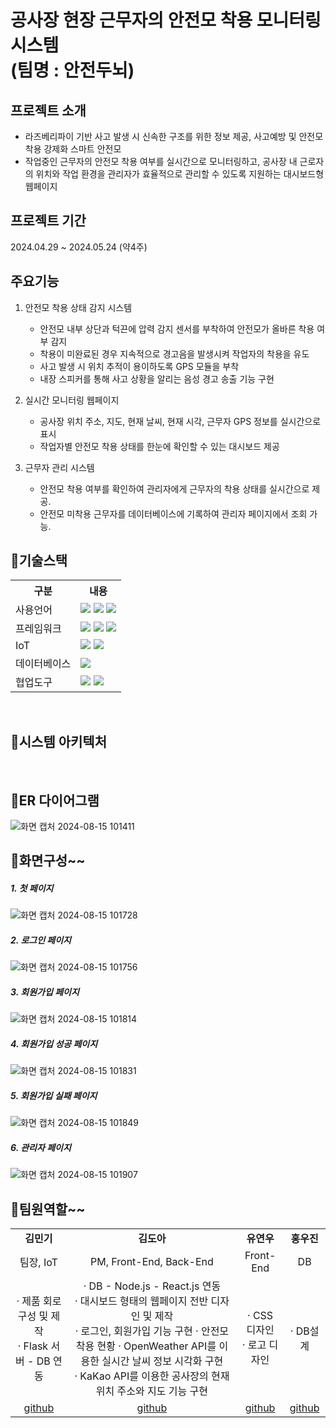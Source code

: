 # 공사장 현장 근무자의 안전모 착용 모니터링 시스템<br/>  (팀명 : 안전두뇌)

## 프로젝트 소개
-  라즈베리파이 기반 사고 발생 시 신속한 구조를 위한 정보 제공, 사고예방 및 안전모 착용 강제화 스마트 안전모
- 작업중인 근무자의 안전모 착용 여부를 실시간으로 모니터링하고, 공사장 내 근로자의 위치와 작업 환경을 관리자가 효율적으로 관리할 수 있도록 지원하는 대시보드형 웹페이지

## 프로젝트 기간
2024.04.29 ~ 2024.05.24 (약4주)

## 주요기능
1. 안전모 착용 상태 감지 시스템
   - 안전모 내부 상단과 턱끈에 압력 감지 센서를 부착하여 안전모가 올바른 착용 여부 감지
   - 착용이 미완료된 경우 지속적으로 경고음을 발생시켜 작업자의 착용을 유도
   - 사고 발생 시 위치 추적이 용이하도록 GPS 모듈을 부착
   - 내장 스피커를 통해 사고 상황을 알리는 음성 경고 송출 기능 구현
   
2. 실시간 모니터링 웹페이지
   - 공사장 위치 주소, 지도, 현재 날씨, 현재 시각, 근무자 GPS 정보를 실시간으로 표시
   - 작업자별 안전모 착용 상태를 한눈에 확인할 수 있는 대시보드 제공
     
3. 근무자 관리 시스템
   - 안전모 착용 여부를 확인하여 관리자에게 근무자의 착용 상태를 실시간으로 제공.
   - 안전모 미착용 근무자를 데이터베이스에 기록하여 관리자 페이지에서 조회 가능.

## 📌기술스택
<table>
    <tr>
        <th>구분</th>
        <th>내용</th>
    </tr>
    <tr>
        <td>사용언어</td>
        <td>
          <img src="https://img.shields.io/badge/Python-3776AB?style=for-the-badge&logo=Python&logoColor=white"/>
          <img src="https://img.shields.io/badge/JavaScript-F7DF1E?style=for-the-badge&logo=JavaScript&logoColor=white"/> 
           <img src="https://img.shields.io/badge/css-1572B6?style=for-the-badge&logo=css3&logoColor=white">
        </td>
    </tr>
    <tr>
        <td>프레임워크</td>
        <td>
         <img src="https://img.shields.io/badge/react-61DAFB?style=for-the-badge&logo=react&logoColor=white">
         <img src="https://img.shields.io/badge/flask-000000?style=for-the-badge&logo=flask&logoColor=white">
         <img src="https://img.shields.io/badge/Node.js-339933?style=for-the-badge&logo=Node.js&logoColor=white"/>
    </tr>
    <tr>
        <td>IoT</td>
        <td>
         <img src="https://img.shields.io/badge/Raspberry_Pi-A22846?style=for-the-badge&logo=RaspberryPi&logoColor=white"> 
         <img src="https://img.shields.io/badge/Arduino-00878F?style=for-the-badge&logo=Arduino&logoColor=white">
        </td>
    </tr>
    <tr>
        <td>데이터베이스</td>
        <td>
            <img src="https://img.shields.io/badge/Oracle 11g-F80000?style=for-the-badge&logo=Oracle&logoColor=white"/>
        </td>
    </tr>
    <tr>
        <td>협업도구</td>
        <td>
            <img src="https://img.shields.io/badge/Git-F05032?style=for-the-badge&logo=Git&logoColor=white"/>
            <img src="https://img.shields.io/badge/GitHub-181717?style=for-the-badge&logo=GitHub&logoColor=white"/>
        </td>
    </tr>
</table>
<br/>


## 📌시스템 아키텍처
<br/>

## 📌ER 다이어그램
![화면 캡처 2024-08-15 101411](https://github.com/user-attachments/assets/4387d39c-c992-4706-81b6-81b6e6d0d01b)
<br/>

## 📌화면구성~~
##### 1. 첫 페이지<br/>
![화면 캡처 2024-08-15 101728](https://github.com/user-attachments/assets/e9eeb079-08ed-40a8-94a9-cc1d4886bd96)
##### 2. 로그인 페이지<br/>
![화면 캡처 2024-08-15 101756](https://github.com/user-attachments/assets/fdbefdc4-4ad5-4c64-aa22-40bf532a0afc)
##### 3. 회원가입 페이지<br/>
![화면 캡처 2024-08-15 101814](https://github.com/user-attachments/assets/93eb1805-d969-4669-a229-0045c74b95ea)
##### 4. 회원가입 성공 페이지<br/>
![화면 캡처 2024-08-15 101831](https://github.com/user-attachments/assets/0db0703f-8943-4590-8472-68b57a9b57c7)
<br/>
##### 5. 회원가입 실패 페이지<br/>
![화면 캡처 2024-08-15 101849](https://github.com/user-attachments/assets/6a897b8c-f161-4a6b-8c67-2575845b579b)
<br/>
##### 6. 관리자 페이지<br/>
![화면 캡처 2024-08-15 101907](https://github.com/user-attachments/assets/20a73db4-55c8-4b52-a226-7e6c4ba644e3)
<br/>





## 📌팀원역할~~
<table>
  <tr>
    <td align="center"><strong>김민기</strong></td>
    <td align="center"><strong>김도아</strong></td>
    <td align="center"><strong>유연우</strong></td>
    <td align="center"><strong>홍우진</strong></td>
  </tr>
 <tr>
    <td align="center">팀장, IoT</td>
    <td align="center">PM, Front-End, Back-End </td>
    <td align="center">Front-End</td>
    <td align="center">DB</td>
  </tr>
 <tr>
   <td align="center">· 제품 회로 구성 및 제작<br>· Flask 서버 - DB 연동<br></td>
   <td align="center">
· DB - Node.js - React.js 연동<br>
· 대시보드 형태의 웹페이지 전반 디자인 및 제작<br>
· 로그인, 회원가입 기능 구현
· 안전모 착용 현황
· OpenWeather API를 이용한 실시간 날씨 정보 시각화 구현<br>
· KaKao API를 이용한 공사장의 현재 위치 주소와 지도 기능 구현<br>
   </td>
    <td align="center">· CSS 디자인<br>· 로고 디자인<br></td>
    <td align="center">· DB설계 <br></td>
  </tr>

  <tr>
    <td align="center"><a href="https://github.com/MINKIKING" target='_blank'>github</a></td>
    <td align="center"><a href="https://github.com/KIMDo-A" target='_blank'>github</a></td>
    <td align="center"><a href="https://github.com/astranovae" target='_blank'>github</a></td>
    <td align="center"><a href="https://github.com/02childgood" target='_blank'>github</a></td>
  </tr>
</table>
<br/>



